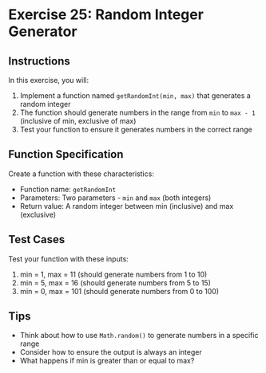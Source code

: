 # Exercise 25: Random Integer Generator

## Instructions
In this exercise, you will:
1. Implement a function named `getRandomInt(min, max)` that generates a random integer
2. The function should generate numbers in the range from `min` to `max - 1` (inclusive of min, exclusive of max)
3. Test your function to ensure it generates numbers in the correct range

## Function Specification
Create a function with these characteristics:
- Function name: `getRandomInt`
- Parameters: Two parameters - `min` and `max` (both integers)
- Return value: A random integer between min (inclusive) and max (exclusive)

## Test Cases
Test your function with these inputs:
1. min = 1, max = 11 (should generate numbers from 1 to 10)
2. min = 5, max = 16 (should generate numbers from 5 to 15)
3. min = 0, max = 101 (should generate numbers from 0 to 100)

## Tips
- Think about how to use `Math.random()` to generate numbers in a specific range
- Consider how to ensure the output is always an integer
- What happens if min is greater than or equal to max?
